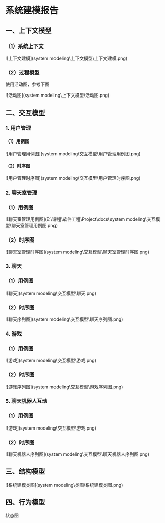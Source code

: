 # 系统建模报告

## 一、上下文模型

### （1）系统上下文

![上下文建模](system modeling\上下文模型\上下文建模.png)

### （2）过程模型

使用活动图，参考下图

![活动图](system modeling\上下文模型\活动图.png)

## 二、交互模型

### 1. 用户管理

#### （1）用例图

![用户管理用例图](system modeling\交互模型\用户管理用例图.png)

#### （2）时序图

![用户管理时序图](system modeling\交互模型\用户管理时序图.png)

### 2. 聊天室管理

### （1）用例图

![聊天室管理用例图](E:\课程\软件工程\Project\docs\system modeling\交互模型\聊天室管理用例图.png)

### （2）时序图

![聊天室管理时序图](system modeling\交互模型\聊天室管理时序图.png)

### 3. 聊天

### （1）用例图

![聊天](system modeling\交互模型\聊天.png)

### （2）时序图

![聊天序列图](system modeling\交互模型\聊天序列图.png)

### 4. 游戏

### （1）用例图

![游戏](system modeling\交互模型\游戏.png)

### （2）时序图

![游戏序列图](system modeling\交互模型\游戏序列图.png)

### 5. 聊天机器人互动

### （1）用例图

![游戏](system modeling\交互模型\游戏.png)

### （2）时序图

![聊天机器人序列图](system modeling\交互模型\聊天机器人序列图.png)

## 三、结构模型

![系统建模类图](system modeling\类图\系统建模类图.png)

## 四、行为模型

状态图



